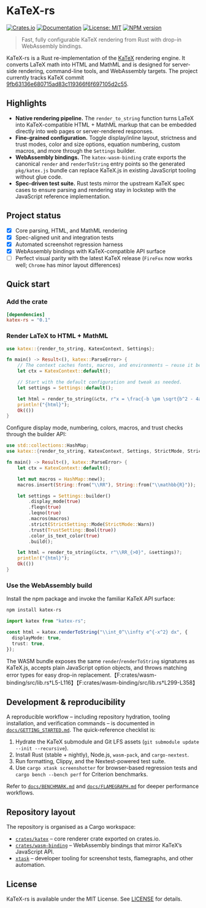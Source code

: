 # KaTeX-rs

[![Crates.io](https://img.shields.io/crates/v/katex-rs.svg)](https://crates.io/crates/katex-rs)
[![Documentation](https://docs.rs/katex-rs/badge.svg)](https://docs.rs/katex-rs)
[![License: MIT](https://img.shields.io/badge/License-MIT-yellow.svg)](https://opensource.org/licenses/MIT)
[![NPM version](https://img.shields.io/npm/v/katex-rs.svg)](https://www.npmjs.com/package/katex-rs)

> Fast, fully configurable KaTeX rendering from Rust with drop-in WebAssembly bindings.

KaTeX-rs is a Rust re-implementation of the
[KaTeX](https://github.com/KaTeX/KaTeX) rendering engine. It converts LaTeX math
into HTML and MathML and is designed for server-side rendering, command-line
tools, and WebAssembly targets. The project currently tracks KaTeX commit
[9fb63136e680715ad83c119366f6f697105d2c55](https://github.com/KaTeX/KaTeX/commit/9fb63136e680715ad83c119366f6f697105d2c55).

## Highlights

- **Native rendering pipeline.** The `render_to_string` function turns LaTeX into
  KaTeX-compatible HTML + MathML markup that can be embedded directly into web
  pages or server-rendered responses.
- **Fine-grained configuration.** Toggle display/inline layout, strictness and
  trust modes, color and size options, equation numbering, custom macros, and
  more through the `Settings` builder.
- **WebAssembly bindings.** The `katex-wasm-binding` crate exports the canonical
  `render` and `renderToString` entry points so the generated `pkg/katex.js`
  bundle can replace KaTeX.js in existing JavaScript tooling without glue code.
- **Spec-driven test suite.** Rust tests mirror the upstream KaTeX spec cases to
  ensure parsing and rendering stay in lockstep with the JavaScript reference
  implementation.

## Project status

- [x] Core parsing, HTML, and MathML rendering
- [x] Spec-aligned unit and integration tests
- [x] Automated screenshot regression harness
- [x] WebAssembly bindings with KaTeX-compatible API surface
- [ ] Perfect visual parity with the latest KaTeX release (`FireFox` now works well; `Chrome` has minor layout differences)

## Quick start

### Add the crate

```toml
[dependencies]
katex-rs = "0.1"
```

### Render LaTeX to HTML + MathML

```rust
use katex::{render_to_string, KatexContext, Settings};

fn main() -> Result<(), katex::ParseError> {
    // The context caches fonts, macros, and environments – reuse it between renders.
    let ctx = KatexContext::default();

    // Start with the default configuration and tweak as needed.
    let settings = Settings::default();

    let html = render_to_string(&ctx, r"x = \frac{-b \pm \sqrt{b^2 - 4ac}}{2a}", &settings)?;
    println!("{html}");
    Ok(())
}
```

Configure display mode, numbering, colors, macros, and trust checks through the
builder API:

```rust
use std::collections::HashMap;
use katex::{render_to_string, KatexContext, Settings, StrictMode, StrictSetting, TrustSetting};

fn main() -> Result<(), katex::ParseError> {
    let ctx = KatexContext::default();

    let mut macros = HashMap::new();
    macros.insert(String::from("\\RR"), String::from("\\mathbb{R}"));

    let settings = Settings::builder()
        .display_mode(true)
        .fleqn(true)
        .leqno(true)
        .macros(macros)
        .strict(StrictSetting::Mode(StrictMode::Warn))
        .trust(TrustSetting::Bool(true))
        .color_is_text_color(true)
        .build();

    let html = render_to_string(&ctx, r"\\RR_{>0}", &settings)?;
    println!("{html}");
    Ok(())
}
```

### Use the WebAssembly build

Install the npm package and invoke the familiar KaTeX API surface:

```bash
npm install katex-rs
```

```ts
import katex from "katex-rs";

const html = katex.renderToString("\\int_0^\\infty e^{-x^2} dx", {
  displayMode: true,
  trust: true,
});
```

The WASM bundle exposes the same `render`/`renderToString` signatures as
KaTeX.js, accepts plain JavaScript option objects, and throws matching error
types for easy drop-in replacement.【F:crates/wasm-binding/src/lib.rs†L5-L116】【F:crates/wasm-binding/src/lib.rs†L299-L358】

## Development & reproducibility

A reproducible workflow – including repository hydration, tooling installation,
and verification commands – is documented in
[`docs/GETTING_STARTED.md`](docs/GETTING_STARTED.md). The quick-reference
checklist is:

1. Hydrate the KaTeX submodule and Git LFS assets (`git submodule update --init --recursive`).
2. Install Rust (stable + nightly), Node.js, `wasm-pack`, and `cargo-nextest`.
3. Run formatting, Clippy, and the Nextest-powered test suite.
4. Use `cargo xtask screenshotter` for browser-based regression tests and
   `cargo bench --bench perf` for Criterion benchmarks.

Refer to [`docs/BENCHMARK.md`](docs/BENCHMARK.md) and
[`docs/FLAMEGRAPH.md`](docs/FLAMEGRAPH.md) for deeper performance workflows.

## Repository layout

The repository is organised as a Cargo workspace:

- [`crates/katex`](crates/katex) – core renderer crate exported on crates.io.
- [`crates/wasm-binding`](crates/wasm-binding) – WebAssembly bindings that mirror
  KaTeX’s JavaScript API.
- [`xtask`](xtask) – developer tooling for screenshot tests, flamegraphs, and
  other automation.

## License

KaTeX-rs is available under the MIT License. See [LICENSE](LICENSE) for details.
